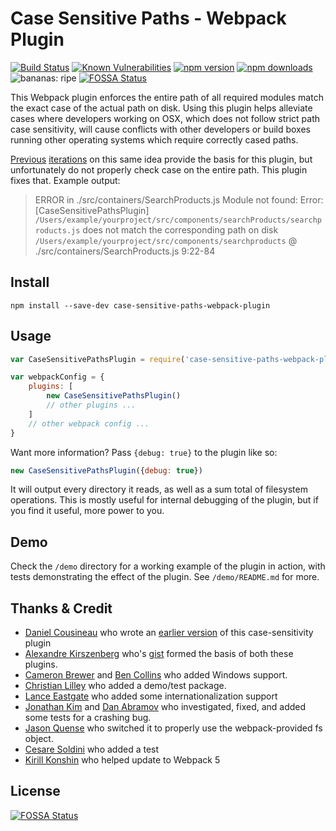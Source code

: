 Case Sensitive Paths - Webpack Plugin
==========

[![Build Status](https://travis-ci.org/Urthen/case-sensitive-paths-webpack-plugin.svg?branch=master)](https://travis-ci.org/Urthen/case-sensitive-paths-webpack-plugin)
[![Known Vulnerabilities](https://snyk.io/test/github/urthen/case-sensitive-paths-webpack-plugin/badge.svg?targetFile=package.json)](https://snyk.io/test/github/urthen/case-sensitive-paths-webpack-plugin?targetFile=package.json)
[![npm version](https://badge.fury.io/js/case-sensitive-paths-webpack-plugin.svg)](https://badge.fury.io/js/case-sensitive-paths-webpack-plugin)
[![npm downloads](https://img.shields.io/npm/dw/case-sensitive-paths-webpack-plugin.svg)](https://www.npmjs.com/package/case-sensitive-paths-webpack-plugin)
![bananas: ripe](https://img.shields.io/badge/bananas-ripe-yellow.svg)
[![FOSSA Status](https://app.fossa.io/api/projects/git%2Bgithub.com%2FUrthen%2Fcase-sensitive-paths-webpack-plugin.svg?type=shield)](https://app.fossa.io/projects/git%2Bgithub.com%2FUrthen%2Fcase-sensitive-paths-webpack-plugin?ref=badge_shield)

This Webpack plugin enforces the entire path of all required modules match the exact case of the actual path on disk.
Using this plugin helps alleviate cases where developers working on OSX, which does not follow strict path case sensitivity,
will cause conflicts with other developers or build boxes running other operating systems which require correctly cased paths.

[Previous](https://gist.github.com/Morhaus/333579c2a5b4db644bd50) [iterations](https://github.com/dcousineau/force-case-sensitivity-webpack-plugin) on this same idea provide the basis for this plugin, but unfortunately do not properly check case on
the entire path. This plugin fixes that. Example output:

> ERROR in ./src/containers/SearchProducts.js
  Module not found: Error: [CaseSensitivePathsPlugin] `/Users/example/yourproject/src/components/searchProducts/searchproducts.js` does not match the corresponding path on disk `/Users/example/yourproject/src/components/searchproducts`
   @ ./src/containers/SearchProducts.js 9:22-84

Install
----
    npm install --save-dev case-sensitive-paths-webpack-plugin

Usage
----

```JavaScript
var CaseSensitivePathsPlugin = require('case-sensitive-paths-webpack-plugin');

var webpackConfig = {
    plugins: [
        new CaseSensitivePathsPlugin()
        // other plugins ...
    ]
    // other webpack config ...
}
```

Want more information? Pass ```{debug: true}``` to the plugin like so:

```JavaScript
new CaseSensitivePathsPlugin({debug: true})
```

It will output every directory it reads, as well as a sum total of filesystem operations.
This is mostly useful for internal debugging of the plugin, but if you find it useful, more power to you.

Demo
---
Check the `/demo` directory for a working example of the plugin in action, with tests demonstrating the effect of the plugin. See `/demo/README.md` for more.

Thanks & Credit
----
* [Daniel Cousineau](https://github.com/dcousineau) who wrote an [earlier version](https://github.com/dcousineau/force-case-sensitivity-webpack-plugin) of this case-sensitivity plugin
* [Alexandre Kirszenberg](https://github.com/Morhaus) who's [gist](https://gist.github.com/Morhaus/333579c2a5b4db644bd5) formed the basis of both these plugins.
* [Cameron Brewer](https://github.com/morethanfire) and [Ben Collins](https://github.com/aggieben) who added Windows support.
* [Christian Lilley](https://github.com/xml) who added a demo/test package.
* [Lance Eastgate](https://github.com/NorwegianKiwi) who added some internationalization support
* [Jonathan Kim](https://github.com/jkimbo) and [Dan Abramov](https://github.com/gaearon) who investigated, fixed, and added some tests for a crashing bug.
* [Jason Quense](https://github.com/jquense) who switched it to properly use the webpack-provided fs object.
* [Cesare Soldini](https://github.com/caesarsol) who added a test
* [Kirill Konshin](https://github.com/kirill-konshin) who helped update to Webpack 5


## License
[![FOSSA Status](https://app.fossa.io/api/projects/git%2Bgithub.com%2FUrthen%2Fcase-sensitive-paths-webpack-plugin.svg?type=large)](https://app.fossa.io/projects/git%2Bgithub.com%2FUrthen%2Fcase-sensitive-paths-webpack-plugin?ref=badge_large)

